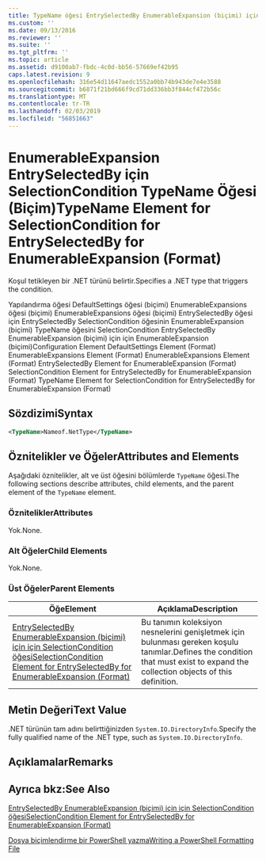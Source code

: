 ```yaml
---
title: TypeName öğesi EntrySelectedBy EnumerableExpansion (biçimi) için için SelectionCondition için | Microsoft Docs
ms.custom: ''
ms.date: 09/13/2016
ms.reviewer: ''
ms.suite: ''
ms.tgt_pltfrm: ''
ms.topic: article
ms.assetid: d9100ab7-fbdc-4c0d-bb56-57669ef42b95
caps.latest.revision: 9
ms.openlocfilehash: 316e54d11647aedc1552a0bb74b943de7e4e3588
ms.sourcegitcommit: b6871f21bd666f9cd71dd336bb3f844cf472b56c
ms.translationtype: MT
ms.contentlocale: tr-TR
ms.lasthandoff: 02/03/2019
ms.locfileid: "56851663"
---
```

# <a name="typename-element-for-selectioncondition-for-entryselectedby-for-enumerableexpansion-format"></a><span data-ttu-id="8bec9-102">EnumerableExpansion EntrySelectedBy için SelectionCondition TypeName Öğesi (Biçim)</span><span class="sxs-lookup"><span data-stu-id="8bec9-102">TypeName Element for SelectionCondition for EntrySelectedBy for EnumerableExpansion (Format)</span></span>

<span data-ttu-id="8bec9-103">Koşul tetikleyen bir .NET türünü belirtir.</span><span class="sxs-lookup"><span data-stu-id="8bec9-103">Specifies a .NET type that triggers the condition.</span></span>

<span data-ttu-id="8bec9-104">Yapılandırma öğesi DefaultSettings öğesi (biçimi) EnumerableExpansions öğesi (biçimi) EnumerableExpansions öğesi (biçimi) EntrySelectedBy öğesi için EntrySelectedBy SelectionCondition öğesinin EnumerableExpansion (biçimi) TypeName öğesini SelectionCondition EntrySelectedBy EnumerableExpansion (biçimi) için için EnumerableExpansion (biçimi)</span><span class="sxs-lookup"><span data-stu-id="8bec9-104">Configuration Element DefaultSettings Element (Format) EnumerableExpansions Element (Format) EnumerableExpansions Element (Format) EntrySelectedBy Element for EnumerableExpansion (Format) SelectionCondition Element for EntrySelectedBy for EnumerableExpansion (Format) TypeName Element for SelectionCondition for EntrySelectedBy for EnumerableExpansion (Format)</span></span>

## <a name="syntax"></a><span data-ttu-id="8bec9-105">Sözdizimi</span><span class="sxs-lookup"><span data-stu-id="8bec9-105">Syntax</span></span>

```xml
<TypeName>Nameof.NetType</TypeName>
```

## <a name="attributes-and-elements"></a><span data-ttu-id="8bec9-106">Öznitelikler ve Öğeler</span><span class="sxs-lookup"><span data-stu-id="8bec9-106">Attributes and Elements</span></span>

<span data-ttu-id="8bec9-107">Aşağıdaki öznitelikler, alt ve üst öğesini bölümlerde `TypeName` öğesi.</span><span class="sxs-lookup"><span data-stu-id="8bec9-107">The following sections describe attributes, child elements, and the parent element of the `TypeName` element.</span></span>

### <a name="attributes"></a><span data-ttu-id="8bec9-108">Öznitelikler</span><span class="sxs-lookup"><span data-stu-id="8bec9-108">Attributes</span></span>

<span data-ttu-id="8bec9-109">Yok.</span><span class="sxs-lookup"><span data-stu-id="8bec9-109">None.</span></span>

### <a name="child-elements"></a><span data-ttu-id="8bec9-110">Alt Öğeler</span><span class="sxs-lookup"><span data-stu-id="8bec9-110">Child Elements</span></span>

<span data-ttu-id="8bec9-111">Yok.</span><span class="sxs-lookup"><span data-stu-id="8bec9-111">None.</span></span>

### <a name="parent-elements"></a><span data-ttu-id="8bec9-112">Üst Öğeler</span><span class="sxs-lookup"><span data-stu-id="8bec9-112">Parent Elements</span></span>

|<span data-ttu-id="8bec9-113">Öğe</span><span class="sxs-lookup"><span data-stu-id="8bec9-113">Element</span></span>|<span data-ttu-id="8bec9-114">Açıklama</span><span class="sxs-lookup"><span data-stu-id="8bec9-114">Description</span></span>|
|-------------|-----------------|
|[<span data-ttu-id="8bec9-115">EntrySelectedBy EnumerableExpansion (biçimi) için için SelectionCondition öğesi</span><span class="sxs-lookup"><span data-stu-id="8bec9-115">SelectionCondition Element for EntrySelectedBy for EnumerableExpansion (Format)</span></span>](./selectioncondition-element-for-entryselectedby-for-enumerableexpansion-format.md)|<span data-ttu-id="8bec9-116">Bu tanımın koleksiyon nesnelerini genişletmek için bulunması gereken koşulu tanımlar.</span><span class="sxs-lookup"><span data-stu-id="8bec9-116">Defines the condition that must exist to expand the collection objects of this definition.</span></span>|

## <a name="text-value"></a><span data-ttu-id="8bec9-117">Metin Değeri</span><span class="sxs-lookup"><span data-stu-id="8bec9-117">Text Value</span></span>

<span data-ttu-id="8bec9-118">.NET türünün tam adını belirttiğinizden `System.IO.DirectoryInfo`.</span><span class="sxs-lookup"><span data-stu-id="8bec9-118">Specify the fully qualified name of the .NET type, such as `System.IO.DirectoryInfo`.</span></span>

## <a name="remarks"></a><span data-ttu-id="8bec9-119">Açıklamalar</span><span class="sxs-lookup"><span data-stu-id="8bec9-119">Remarks</span></span>

## <a name="see-also"></a><span data-ttu-id="8bec9-120">Ayrıca bkz:</span><span class="sxs-lookup"><span data-stu-id="8bec9-120">See Also</span></span>

[<span data-ttu-id="8bec9-121">EntrySelectedBy EnumerableExpansion (biçimi) için için SelectionCondition öğesi</span><span class="sxs-lookup"><span data-stu-id="8bec9-121">SelectionCondition Element for EntrySelectedBy for EnumerableExpansion (Format)</span></span>](./selectioncondition-element-for-entryselectedby-for-enumerableexpansion-format.md)

[<span data-ttu-id="8bec9-122">Dosya biçimlendirme bir PowerShell yazma</span><span class="sxs-lookup"><span data-stu-id="8bec9-122">Writing a PowerShell Formatting File</span></span>](./writing-a-powershell-formatting-file.md)
